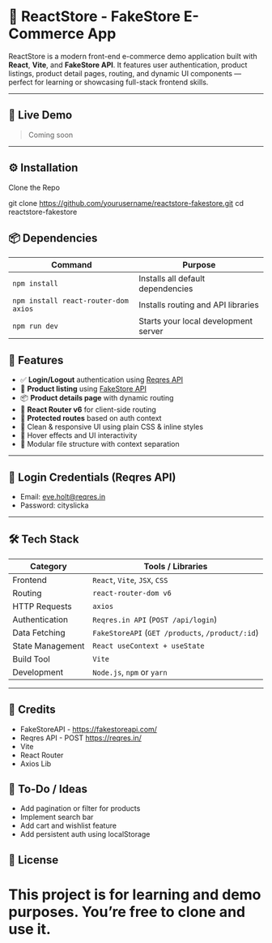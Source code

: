 # 🛒 ReactStore - FakeStore E-Commerce App

ReactStore is a modern front-end e-commerce demo application built with **React**, **Vite**, and **FakeStore API**. It features user authentication, product listings, product detail pages, routing, and dynamic UI components — perfect for learning or showcasing full-stack frontend skills.

---

## 🚀 Live Demo

> Coming soon

---

## ⚙️ Installation

Clone the Repo

git clone https://github.com/yourusername/reactstore-fakestore.git
cd reactstore-fakestore

## 📦 Dependencies

| Command                              | Purpose                              |
| ------------------------------------ | ------------------------------------ |
| `npm install`                        | Installs all default dependencies    |
| `npm install react-router-dom axios` | Installs routing and API libraries   |
| `npm run dev`                        | Starts your local development server |

## 🧰 Features

- ✅ **Login/Logout** authentication using [Reqres API](https://reqres.in/)
- 🛒 **Product listing** using [FakeStore API](https://fakestoreapi.com/)
- 📦 **Product details page** with dynamic routing
- 📍 **React Router v6** for client-side routing
- 🔐 **Protected routes** based on auth context
- 🎨 Clean & responsive UI using plain CSS & inline styles
- 🔁 Hover effects and UI interactivity
- 📁 Modular file structure with context separation

---

## 🔑 Login Credentials (Reqres API)

- Email: eve.holt@reqres.in
- Password: cityslicka

---

## 🛠 Tech Stack

| Category         | Tools / Libraries                                |
| ---------------- | ------------------------------------------------ |
| Frontend         | `React`, `Vite`, `JSX`, `CSS`                    |
| Routing          | `react-router-dom v6`                            |
| HTTP Requests    | `axios`                                          |
| Authentication   | `Reqres.in API` (`POST /api/login`)              |
| Data Fetching    | `FakeStoreAPI` (`GET /products`, `/product/:id`) |
| State Management | `React useContext + useState`                    |
| Build Tool       | `Vite`                                           |
| Development      | `Node.js`, `npm` or `yarn`                       |

---

## 🙌 Credits

- FakeStoreAPI - https://fakestoreapi.com/
- Reqres API - POST https://reqres.in/
- Vite
- React Router
- Axios Lib

## 📌 To-Do / Ideas

- Add pagination or filter for products
- Implement search bar
- Add cart and wishlist feature
- Add persistent auth using localStorage

## 📜 License

# This project is for learning and demo purposes. You’re free to clone and use it.
